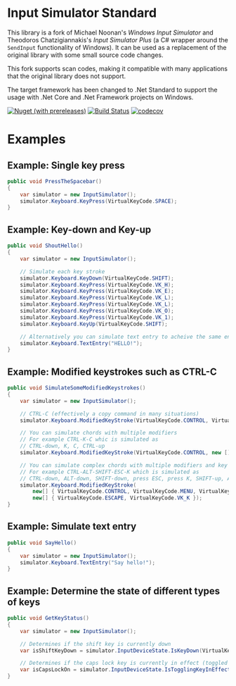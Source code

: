 # Input Simulator Standard
This library is a fork of Michael Noonan's *Windows Input Simulator* and Theodoros Chatzigiannakis's *Input Simulator Plus* (a C# wrapper around the `SendInput` functionality of Windows). It can be used as a replacement of the original library with some small source code changes.

This fork supports scan codes, making it compatible with many applications that the original library does not support.

The target framework has been changed to .Net Standard to support the usage with .Net Core and .Net Framework projects on Windows.

[![Nuget (with prereleases)](https://img.shields.io/nuget/vpre/GregsStack.InputSimulatorStandard)](https://www.nuget.org/packages/GregsStack.InputSimulatorStandard)
[![Build Status](https://dev.azure.com/GregsStack/GitHub/_apis/build/status/GregsStack.InputSimulatorStandard?branchName=master)](https://dev.azure.com/GregsStack/GitHub/_build/latest?definitionId=2?branchName=master)
[![codecov](https://codecov.io/gh/GregsStack/InputSimulatorStandard/branch/master/graph/badge.svg)](https://codecov.io/gh/GregsStack/InputSimulatorStandard)

# Examples

## Example: Single key press
```csharp
public void PressTheSpacebar()
{
    var simulator = new InputSimulator();
    simulator.Keyboard.KeyPress(VirtualKeyCode.SPACE);
}
```

## Example: Key-down and Key-up
```csharp
public void ShoutHello()
{
    var simulator = new InputSimulator();

    // Simulate each key stroke
    simulator.Keyboard.KeyDown(VirtualKeyCode.SHIFT);
    simulator.Keyboard.KeyPress(VirtualKeyCode.VK_H);
    simulator.Keyboard.KeyPress(VirtualKeyCode.VK_E);
    simulator.Keyboard.KeyPress(VirtualKeyCode.VK_L);
    simulator.Keyboard.KeyPress(VirtualKeyCode.VK_L);
    simulator.Keyboard.KeyPress(VirtualKeyCode.VK_O);
    simulator.Keyboard.KeyPress(VirtualKeyCode.VK_1);
    simulator.Keyboard.KeyUp(VirtualKeyCode.SHIFT);

    // Alternatively you can simulate text entry to acheive the same end result
    simulator.Keyboard.TextEntry("HELLO!");
}
```

## Example: Modified keystrokes such as CTRL-C
```csharp
public void SimulateSomeModifiedKeystrokes()
{
    var simulator = new InputSimulator();

    // CTRL-C (effectively a copy command in many situations)
    simulator.Keyboard.ModifiedKeyStroke(VirtualKeyCode.CONTROL, VirtualKeyCode.VK_C);

    // You can simulate chords with multiple modifiers
    // For example CTRL-K-C whic is simulated as
    // CTRL-down, K, C, CTRL-up
    simulator.Keyboard.ModifiedKeyStroke(VirtualKeyCode.CONTROL, new [] {VirtualKeyCode.VK_K, VirtualKeyCode.VK_C});

    // You can simulate complex chords with multiple modifiers and key presses
    // For example CTRL-ALT-SHIFT-ESC-K which is simulated as
    // CTRL-down, ALT-down, SHIFT-down, press ESC, press K, SHIFT-up, ALT-up, CTRL-up
    simulator.Keyboard.ModifiedKeyStroke(
        new[] { VirtualKeyCode.CONTROL, VirtualKeyCode.MENU, VirtualKeyCode.SHIFT },
        new[] { VirtualKeyCode.ESCAPE, VirtualKeyCode.VK_K });
}
```

## Example: Simulate text entry
```csharp
public void SayHello()
{
    var simulator = new InputSimulator();
    simulator.Keyboard.TextEntry("Say hello!");
}
```

## Example: Determine the state of different types of keys
```csharp
public void GetKeyStatus()
{
    var simulator = new InputSimulator();

    // Determines if the shift key is currently down
    var isShiftKeyDown = simulator.InputDeviceState.IsKeyDown(VirtualKeyCode.SHIFT);

    // Determines if the caps lock key is currently in effect (toggled on)
    var isCapsLockOn = simulator.InputDeviceState.IsTogglingKeyInEffect(VirtualKeyCode.CAPITAL);
}
```
